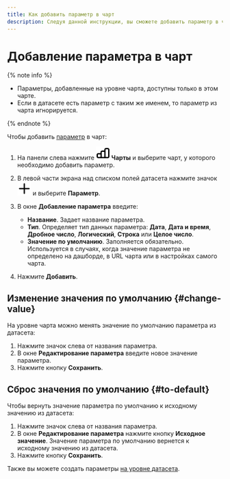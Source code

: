 ```yaml
---
title: Как добавить параметр в чарт
description: Следуя данной инструкции, вы сможете добавить параметр в чарт.
---
```


# Добавление параметра в чарт

{% note info %}

* Параметры, добавленные на уровне чарта, доступны только в этом чарте.
* Если в датасете есть параметр с таким же именем, то параметр из чарта игнорируется.

{% endnote %}

Чтобы добавить [параметр](../../concepts/parameters.md) в чарт:


1. На панели слева нажмите ![image](../../../_assets/console-icons/chart-column.svg) **Чарты** и выберите чарт, у которого необходимо добавить параметр.
1. В левой части экрана над списком полей датасета нажмите значок ![image](../../../_assets/console-icons/plus.svg) и выберите **Параметр**.
1. В окне **Добавление параметра** введите:

   * **Название**. Задает название параметра.
   * **Тип**. Определяет тип данных параметра: **Дата**, **Дата и время**, **Дробное число**, **Логический**, **Строка** или **Целое число**.
   * **Значение по умолчанию**. Заполняется обязательно. Используется в случаях, когда значение параметра не определено на дашборде, в URL чарта или в настройках самого чарта.

1. Нажмите **Добавить**.

## Изменение значения по умолчанию {#change-value}

На уровне чарта можно менять значение по умолчанию параметра из датасета:

1. Нажмите значок слева от названия параметра.
1. В окне **Редактирование параметра** введите новое значение параметра.
1. Нажмите кнопку **Сохранить**.

## Сброс значения по умолчанию {#to-default}

Чтобы вернуть значение параметра по умолчанию к исходному значению из датасета:

1. Нажмите значок слева от названия параметра.
1. В окне **Редактирование параметра** нажмите кнопку **Исходное значение**. Значение параметра по умолчанию вернется к исходному значению из датасета.
1. Нажмите кнопку **Сохранить**.

Также вы можете создать параметры [на уровне датасета](../../dataset/create-dataset.md#add-parameters).
